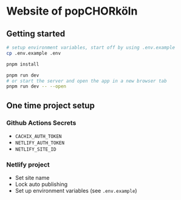 # Website of popCHORköln

## Getting started

```bash
# setup environment variables, start off by using .env.example
cp .env.example .env

pnpm install

pnpm run dev
# or start the server and open the app in a new browser tab
pnpm run dev -- --open
```

## One time project setup

### Github Actions Secrets

-   `CACHIX_AUTH_TOKEN`
-   `NETLIFY_AUTH_TOKEN`
-   `NETLIFY_SITE_ID`

### Netlify project

-   Set site name
-   Lock auto publishing
-   Set up environment variables (see `.env.example`)
